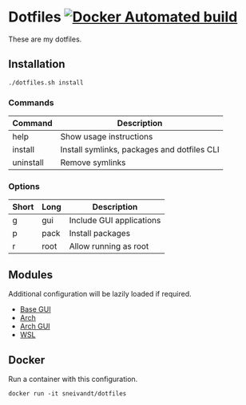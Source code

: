 # Dotfiles [![Docker Automated build](https://img.shields.io/docker/automated/sneivandt/dotfiles.svg)](https://hub.docker.com/r/sneivandt/dotfiles/)

These are my dotfiles.

## Installation

```
./dotfiles.sh install
```

### Commands

| Command   | Description                                 |
| -         | -                                           |
| help      | Show usage instructions                     |
| install   | Install symlinks, packages and dotfiles CLI |
| uninstall | Remove symlinks                             |

### Options

| Short | Long | Description              |
| -     | -    | -                        |
| g     | gui  | Include GUI applications |
| p     | pack | Install packages         |
| r     | root | Allow running as root    |

## Modules

Additional configuration will be lazily loaded if required.

+ [Base GUI](https://github.com/sneivandt/dotfiles-base-gui)
+ [Arch](https://github.com/sneivandt/dotfiles-arch)
+ [Arch GUI](https://github.com/sneivandt/dotfiles-arch-gui)
+ [WSL](https://github.com/sneivandt/dotfiles-wsl)

## Docker

Run a container with this configuration.

```
docker run -it sneivandt/dotfiles
```
